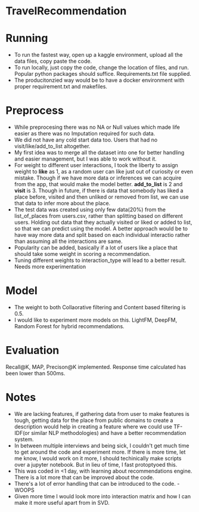 # TravelRecommendation

# Running
- To run the fastest way, open up a kaggle environment, upload all the data files, copy paste the code.
- To run locally, just copy the code, change the location of files, and run. Popular python packages should suffice. Requirements.txt file supplied.
- The producitonzied way would be to have a docker environment with proper requirement.txt and makefiles.

# Preprocess
- While preprocesing there was no NA or Null values which made life easier as there was no Imputation required for such data.
- We did not have any cold start data too. Users that had no visit/like/add_to_list altogether.
- My first idea was to merge all the dataset into one for better handling and easier management, but I was able to work without it.
- For weight to different user interactions, I took the liberty to assign weight to **like** as 1, as a random user can like just out of curiosity or even mistake. Though if we have more data or inferences we can acquire from the app, that would make the model better. **add_to_list** is 2 and **visit** is 3. Though in future, if there is data that somebody has liked a place before, visited and then unliked or removed from list, we can use that data to infer more about the place.
- The test data was created using only few data(20%) from the list_of_places from users.csv, rather than splitting based on different users. Holding out data that they actually visited or liked or added to list, so that we can predict using the model. A better approach would be to have way more data and split based on each individual interactio rather than assuming all the interactions are same.
- Popularity can be added, basically if a lot of users like a place that should take some weight in scoring a recommendation.
- Tuning different weights to interaction_type will lead to a better result. Needs more experimentation

# Model
- The weight to both Collaorative filtering and Content based filtering is 0.5.
- I would like to experiment more models on this. LightFM, DeepFM, Random Forest for hybrid recommendations.


# Evaluation
Recall@K, MAP, Precison@K implemented. Response time calculated has been lower than 500ms.

# Notes
- We are lacking features, if gathering data from user to make features is tough, getting data for the place from public domains to create a description would help in creating a feature where we could use TF-IDF(or similar NLP methodologies) and have a better recommendation system.
- In between multiple interviews and being sick, I couldn't get much time to get around the code and experiment more. If there is more time, let me know, I would work on it more, I should techinically make scripts over a jupyter notebook. But in lieu of time, I fast protoptyoed this.
- This was coded in <1 day, with learning about recommendations engine. There is a lot more that can be improved about the code.
- There's a lot of error handling that can be introduced to the code. - WOOPS
- Given more time I would look more into interaction matrix and how I can make it more useful apart from in SVD.

